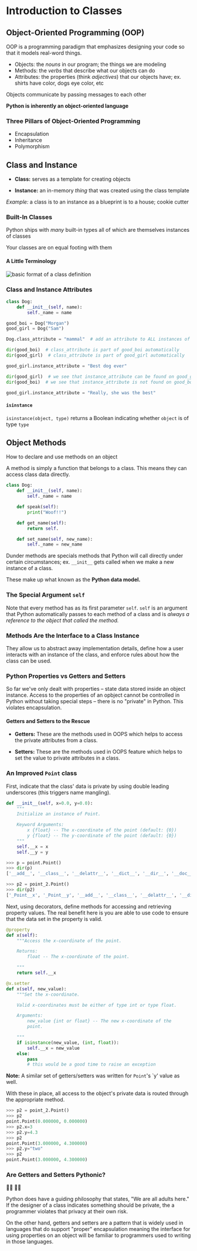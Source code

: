 # Introduction to Classes

## Object-Oriented Programming (OOP)

OOP is a programming paradigm that emphasizes designing your code so that it models real-word things.

- Objects: the _nouns_ in our program; the things we are modeling
- Methods: the _verbs_ that describe what our objects can do
- Attributes: the properties (think _adjectives_) that our objects have; ex. shirts have color, dogs eye color, etc

Objects communicate by passing messages to each other

**Python is inherently an object-oriented language**

### Three Pillars of Object-Oriented Programming

- Encapsulation
- Inheritance
- Polymorphism

## Class and Instance

- **Class:** serves as a template for creating objects

- **Instance:** an in-memory _thing_ that was created using the class template

_Example:_ a class is to an instance as a blueprint is to a house; cookie cutter

### Built-In Classes

Python ships with _many_ built-in types all of which are themselves instances of classes

Your classes are on equal footing with them

#### A Little Terminology

![basic format of a class definition](basic_format.png)

### Class and Instance Attributes

```python
class Dog:
    def __init__(self, name):
        self._name = name

good_boi = Dog("Morgan")
good_girl = Dog("Sam")

Dog.class_attribute = "mammal"  # add an attribute to ALL instances of Dog

dir(good_boi)  # class_attribute is part of good_boi automatically
dir(good_girl)  # class_attribute is part of good_girl automatically

good_girl.instance_attribute = "Best dog ever"

dir(good_girl)  # we see that instance_attribute can be found on good_girl
dir(good_boi)  # we see that instance_attribute is not found on good_boi

good_girl.instance_attribute = "Really, she was the best"
```

#### `isinstance`

`isinstance(object, type)` returns a Boolean indicating whether `object` is of type `type`

## Object Methods

How to declare and use methods on an object

A method is simply a function that belongs to a class. This means they can access class data directly.

```python
class Dog:
    def __init__(self, name):
        self._name = name

    def speak(self):
        print("Woof!!")

    def get_name(self):
        return self.

    def set_name(self, new_name):
        self._name = new_name
```

Dunder methods are specials methods that Python will call directly under certain circumstances; ex. `__init__` gets called when we make a new instance of a class.

These make up what known as the **Python data model.**

### The Special Argument `self`

Note that every method has as its first parameter `self`. `self` is an argument that Python automatically passes to each method of a class and is _always a reference to the object that called the method._

### Methods Are the Interface to a Class Instance

They allow us to abstract away implementation details, define how a user interacts with an instance of the class, and enforce rules about how the class can be used.

### Python Properties vs Getters and Setters

So far we've only dealt with properties &ndash; state data stored inside an object instance. Access to the properties of an opbject cannot be controlled in Python without taking special steps &ndash; there is no "private" in Python. This violates encapsulation.

#### Getters and Setters to the Rescue

- __Getters:__ These are the methods used in OOPS which helps to access the private attributes from a class.

- __Setters:__ These are the methods used in OOPS feature which helps to set the value to private attributes in a class.

### An Improved `Point` class

First, indicate that the class' data is private by using double leading underscores (this triggers name mangling).

```python
def __init__(self, x=0.0, y=0.0):
    """
    Initialize an instance of Point.

    Keyword Arguments:
        x {float} -- The x-coordinate of the point (default: {0})
        y {float} -- The y-coordinate of the point (default: {0})
    """
    self.__x = x
    self.__y = y
```

```python
>>> p = point.Point()
>>> dir(p)
['__add__', '__class__', '__delattr__', '__dict__', '__dir__', '__doc__', '__eq__', '__format__', '__ge__', '__getattribute__', '__gt__', '__hash__', '__init__', '__init_subclass__', '__le__', '__lt__', '__module__', '__ne__', '__new__', '__reduce__', '__reduce_ex__', '__repr__', '__setattr__', '__sizeof__', '__str__', '__subclasshook__', '__weakref__', '_x', '_y', 'add', 'euclidian_distance', 'manhattan_distance']
```

```python
>>> p2 = point_2.Point()
>>> dir(p2)
['_Point__x', '_Point__y', '__add__', '__class__', '__delattr__', '__dict__', '__dir__', '__doc__', '__eq__', '__format__', '__ge__', '__getattribute__', '__gt__', '__hash__', '__init__', '__init_subclass__', '__le__', '__lt__', '__module__', '__ne__', '__new__', '__reduce__', '__reduce_ex__', '__repr__', '__setattr__', '__sizeof__', '__str__', '__subclasshook__', '__weakref__', 'add', 'euclidian_distance', 'manhattan_distance']
```

Next, using decorators, define methods for accessing and retrieving property values. The real benefit here is you are able to use code to ensure that the data set in the property is valid.

```python
@property
def x(self):
    """Access the x-coordinate of the point.

    Returns:
        float -- The x-coordinate of the point.

    """
    return self.__x

@x.setter
def x(self, new_value):
    """Set the x-coordinate.

    Valid x-coordinates must be either of type int or type float.

    Arguments:
        new_value {int or float} -- The new x-coordinate of the
        point.

    """
    if isinstance(new_value, (int, float)):
        self.__x = new_value
    else:
        pass
        # this would be a good time to raise an exception
```

__Note:__ A similar set of getters/setters was written for `Point`'s `y' value as well.

With these in place, all access to the object's private data is routed through the appropriate method.

```python
>>> p2 = point_2.Point()
>>> p2
point.Point(0.000000, 0.000000)
>>> p2.x=3
>>> p2.y=4.3
>>> p2
point.Point(3.000000, 4.300000)
>>> p2.y="two"
>>> p2
point.Point(3.000000, 4.300000)
```

### Are Getters and Setters Pythonic?

🤷‍♂ 🤷‍♀

Python does have a guiding philosophy that states, "We are all adults here." If the designer of a class indicates something should be private, the a programmer violates that privacy at their own risk.

On the other hand, getters and setters are a pattern that is widely used in languages that do support "proper" encapsulation meaning the interface for using properties on an object will be familiar to programmers used to writing in those languages.
